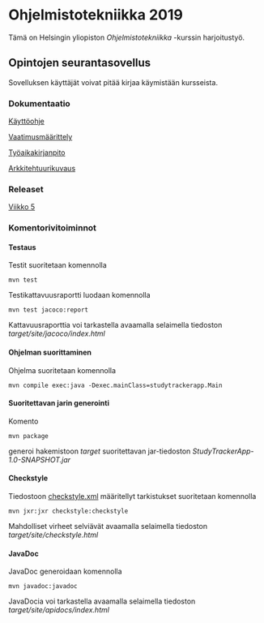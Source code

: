 # Ohjelmistotekniikka 2019
Tämä on Helsingin yliopiston *Ohjelmistotekniikka* -kurssin harjoitustyö.

## Opintojen seurantasovellus
Sovelluksen käyttäjät voivat pitää kirjaa käymistään kursseista.
### Dokumentaatio
[Käyttöohje](../master/dokumentointi/kaytto_ohje.md)

[Vaatimusmäärittely](../master/dokumentointi/vaatimusmaarittely.md)

[Työaikakirjanpito](../master/dokumentointi/tyoaikakirjanpito.md)

[Arkkitehtuurikuvaus](../master/dokumentointi/arkkitehtuuri.md)

### Releaset

[Viikko 5](https://github.com/Niddis/Ohjelmistotekniikka2019/releases/tag/viikko5)

### Komentorivitoiminnot
#### Testaus
Testit suoritetaan komennolla
```
mvn test
```
Testikattavuusraportti luodaan komennolla
```
mvn test jacoco:report
```
Kattavuusraporttia voi tarkastella avaamalla selaimella tiedoston *target/site/jacoco/index.html*

#### Ohjelman suorittaminen
Ohjelma suoritetaan komennolla
```
mvn compile exec:java -Dexec.mainClass=studytrackerapp.Main
```
#### Suoritettavan jarin generointi
Komento
```
mvn package
```
generoi hakemistoon *target* suoritettavan jar-tiedoston *StudyTrackerApp-1.0-SNAPSHOT.jar*

#### Checkstyle
Tiedostoon [checkstyle.xml](../master/checkstyle.xml) määritellyt tarkistukset suoritetaan komennolla
```
mvn jxr:jxr checkstyle:checkstyle
```
Mahdolliset virheet selviävät avaamalla selaimella tiedoston *target/site/checkstyle.html*

#### JavaDoc
JavaDoc generoidaan komennolla
```
mvn javadoc:javadoc
```
JavaDocia voi tarkastella avaamalla selaimella tiedoston *target/site/apidocs/index.html*